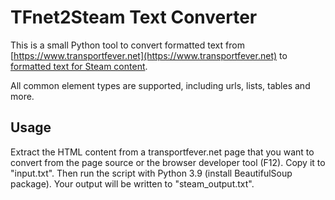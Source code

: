 # TFnet2Steam Text Converter

This is a small Python tool to convert formatted text from [https://www.transportfever.net](https://www.transportfever.net) to [formatted text for Steam content](https://steamcommunity.com/comment/Recommendation/formattinghelp).

All common element types are supported, including urls, lists, tables and more.

## Usage

Extract the HTML content from a transportfever.net page that you want to convert from the page source or the browser developer tool (F12).
Copy it to "input.txt".
Then run the script with Python 3.9 (install BeautifulSoup package).
Your output will be written to "steam_output.txt".
